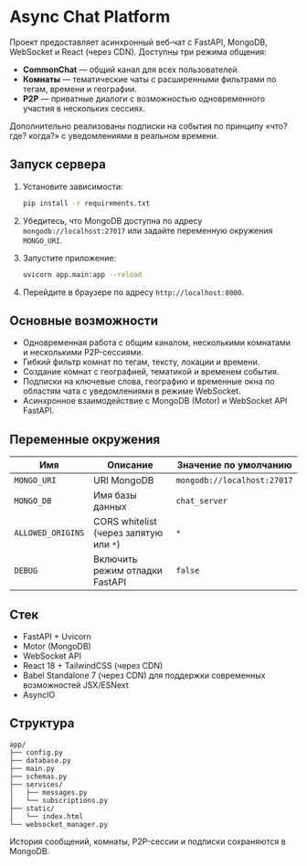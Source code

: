 # Async Chat Platform

Проект предоставляет асинхронный веб‑чат с FastAPI, MongoDB, WebSocket и React (через CDN). Доступны три режима общения:

- **CommonChat** — общий канал для всех пользователей.
- **Комнаты** — тематические чаты c расширенными фильтрами по тегам, времени и географии.
- **P2P** — приватные диалоги с возможностью одновременного участия в нескольких сессиях.

Дополнительно реализованы подписки на события по принципу «что? где? когда?» с уведомлениями в реальном времени.

## Запуск сервера

1. Установите зависимости:

   ```bash
   pip install -r requirements.txt
   ```

2. Убедитесь, что MongoDB доступна по адресу `mongodb://localhost:27017` или задайте переменную окружения `MONGO_URI`.

3. Запустите приложение:

   ```bash
   uvicorn app.main:app --reload
   ```

4. Перейдите в браузере по адресу `http://localhost:8000`.

## Основные возможности

- Одновременная работа с общим каналом, несколькими комнатами и несколькими P2P-сессиями.
- Гибкий фильтр комнат по тегам, тексту, локации и времени.
- Создание комнат с географией, тематикой и временем события.
- Подписки на ключевые слова, географию и временные окна по областям чата с уведомлениями в режиме WebSocket.
- Асинхронное взаимодействие с MongoDB (Motor) и WebSocket API FastAPI.

## Переменные окружения

| Имя            | Описание                                 | Значение по умолчанию          |
| -------------- | ----------------------------------------- | ------------------------------ |
| `MONGO_URI`    | URI MongoDB                               | `mongodb://localhost:27017`    |
| `MONGO_DB`     | Имя базы данных                           | `chat_server`                  |
| `ALLOWED_ORIGINS` | CORS whitelist (через запятую или `*`) | `*`                            |
| `DEBUG`        | Включить режим отладки FastAPI            | `false`                        |

## Стек

- FastAPI + Uvicorn
- Motor (MongoDB)
- WebSocket API
- React 18 + TailwindCSS (через CDN)
- Babel Standalone 7 (через CDN) для поддержки современных возможностей JSX/ESNext
- AsyncIO

## Структура

```
app/
├── config.py
├── database.py
├── main.py
├── schemas.py
├── services/
│   ├── messages.py
│   └── subscriptions.py
├── static/
│   └── index.html
└── websocket_manager.py
```

История сообщений, комнаты, P2P-сессии и подписки сохраняются в MongoDB.

